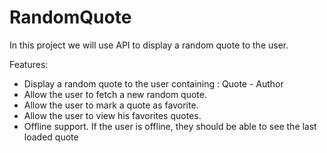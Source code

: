 # RandomQuote
In this project we will use API to display a random quote to the user. 

Features: 
- Display a random quote to the user containing : Quote - Author
- Allow the user to fetch a new random quote.
- Allow the user to mark a quote as favorite.
- Allow the user to view his favorites quotes.
- Offline support. If the user is offline, they should be able to see the last loaded quote 
